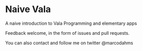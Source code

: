 # Naive Vala
A naive introduction to Vala Programming and elementary apps


Feedback welcome, in the form of issues and pull requests.

You can also contact and follow me on twitter @marcodahms
